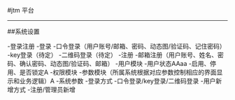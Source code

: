 #jtm 平台

-------------------
##系统设置

-登录注册
    -登录
        -口令登录（用户账号/邮箱、密码、动态图/验证码、记住密码）
        -key登录（待定）
        -二维码登录（待定）
    -注册
        -邮箱注册（用户账号、姓名、密码、确认密码、动态图/验证码、邮箱）
-用户模块
    -用户状态AAaa
        -启用、停用、是否锁定A
-权限模块
-参数模块（所属系统根据对应参数控制相应的界面显示和业务逻辑）A
    -系统参数
        -登录方式
            -口令登录/key登录/二维码登录
        -用户新增方式
            -注册/管理员新增
